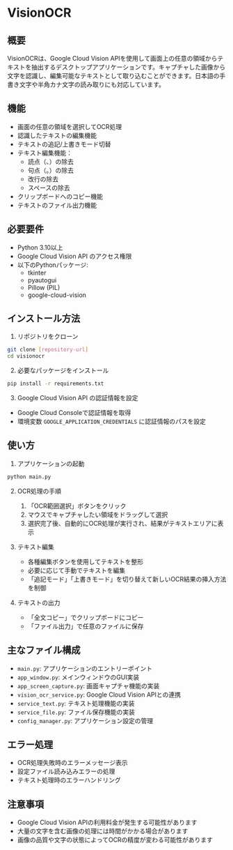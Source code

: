 # VisionOCR

## 概要
VisionOCRは、Google Cloud Vision APIを使用して画面上の任意の領域からテキストを抽出するデスクトップアプリケーションです。キャプチャした画像から文字を認識し、編集可能なテキストとして取り込むことができます。日本語の手書き文字や半角カナ文字の読み取りにも対応しています。

## 機能
- 画面の任意の領域を選択してOCR処理
- 認識したテキストの編集機能
- テキストの追記/上書きモード切替
- テキスト編集機能：
  - 読点（、）の除去
  - 句点（。）の除去
  - 改行の除去
  - スペースの除去
- クリップボードへのコピー機能
- テキストのファイル出力機能

## 必要要件
- Python 3.10以上
- Google Cloud Vision API のアクセス権限
- 以下のPythonパッケージ:
  - tkinter
  - pyautogui
  - Pillow (PIL)
  - google-cloud-vision

## インストール方法
1. リポジトリをクローン
```bash
git clone [repository-url]
cd visionocr
```

2. 必要なパッケージをインストール
```bash
pip install -r requirements.txt
```

3. Google Cloud Vision API の認証情報を設定
- Google Cloud Consoleで認証情報を取得
- 環境変数 `GOOGLE_APPLICATION_CREDENTIALS` に認証情報のパスを設定

## 使い方
1. アプリケーションの起動
```bash
python main.py
```

2. OCR処理の手順
   1. 「OCR範囲選択」ボタンをクリック
   2. マウスでキャプチャしたい領域をドラッグして選択
   3. 選択完了後、自動的にOCR処理が実行され、結果がテキストエリアに表示

3. テキスト編集
   - 各種編集ボタンを使用してテキストを整形
   - 必要に応じて手動でテキストを編集
   - 「追記モード」「上書きモード」を切り替えて新しいOCR結果の挿入方法を制御

4. テキストの出力
   - 「全文コピー」でクリップボードにコピー
   - 「ファイル出力」で任意のファイルに保存

## 主なファイル構成
- `main.py`: アプリケーションのエントリーポイント
- `app_window.py`: メインウィンドウのGUI実装
- `app_screen_capture.py`: 画面キャプチャ機能の実装
- `vision_ocr_service.py`: Google Cloud Vision APIとの連携
- `service_text.py`: テキスト処理機能の実装
- `service_file.py`: ファイル保存機能の実装
- `config_manager.py`: アプリケーション設定の管理

## エラー処理
- OCR処理失敗時のエラーメッセージ表示
- 設定ファイル読み込みエラーの処理
- テキスト処理時のエラーハンドリング

## 注意事項
- Google Cloud Vision APIの利用料金が発生する可能性があります
- 大量の文字を含む画像の処理には時間がかかる場合があります
- 画像の品質や文字の状態によってOCRの精度が変わる可能性があります
